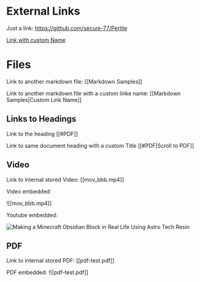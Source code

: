 
# External Links

Just a link: https://github.com/secure-77/Perlite

[Link with custom Name](https://github.com/secure-77/Perlite)


# Files

Link to another markdown file: [[Markdown Samples]]

Link to another markdown file with a custom linke name: [[Markdown Samples|Custom Link Name]]


## Links to Headings

Link to the heading [[#PDF]]

Link to same document heading with a custom Title [[#PDF|Scroll to PDF]] 


## Video

Link to internal stored Video: [[mov_bbb.mp4]]

Video embedded:

![[mov_bbb.mp4]]

Youtube embedded:

![Making a Minecraft Obsidian Block in Real Life Using Astro Tech Resin](https://www.youtube.com/watch?v=NnTvZWp5Q7o)

## PDF

Link to internal stored PDF: [[pdf-test.pdf]]

PDF embedded: ![[pdf-test.pdf]]
